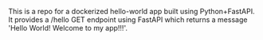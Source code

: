 This is a repo for a dockerized hello-world app built using Python+FastAPI.
It provides a /hello GET endpoint using FastAPI which returns a message 'Hello World! Welcome to my app!!!'.
